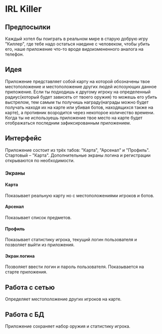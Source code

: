 # IRL Killer

## Предпосылки

Каждый хотел бы поиграть в реальном мире в старую добрую игру "Киллер", где тебе надо остаться наедине с человеком, чтобы убить его, наше приложение что-то вроде видоизмененного аналога на телефон. 

## Идея

Приложение представляет собой карту на которой обозначены твое местоположение и местоположение других людей испозующих данное приложение. Если ты подходишь к другому игроку на определенный радиус(который будет зависеть от твоего оружия) то можешь его убить выстрелом, тем самым ты получишь награду(награды можно будет получать находя их на карте или убивая ботов, находящихся также на карте), а противник возродится через некоторое количество времени. Когда ты не используешь приложение твое место на карте будет отображаться последним зафиксированным приложением.

## Интерфейс

Приложение состоит из трёх табов: "Карта", "Арсенал" и "Профиль". Стартовый – "Карта".  Дополнительные экраны логина и регистрации открываются по необходимости.

### Экраны

#### Карта

Показывает реальную карту но с местоположениями игроков и ботов.

#### Арсенал

Показывает список предметов.

#### Профиль

Показывает статистику игрока, текущий логин пользователя и позволяет выйти из приложения.

#### Экран логина

Позволяет ввести логин и пароль пользователя. Показывается на старте приложения.


## Работа с сетью

Определяет местоположение других игроков на карте.

## Работа с БД

Приложение сохраняет набор оружия и статистику игрока.
